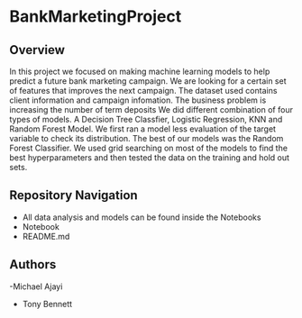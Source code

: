 # BankMarketingProject

## Overview

In this project we focused on making machine learning models to help predict
 a future bank marketing campaign. We are looking for a certain set of features that improves the 
 next campaign.
The dataset used contains client information and campaign infomation. The business problem is increasing the number
of term deposits
We did different combination of four types of models. 
A Decision Tree Classfier, Logistic Regression, KNN and Random Forest Model.
We first ran a model less evaluation of the target variable to check its distribution. 
The best of our models was the Random Forest Classifier. 
We used grid searching on most of the models to find the best hyperparameters 
and then tested the data on the training and hold out sets.  

## Repository Navigation
- All data analysis and models can be found inside the Notebooks
- Notebook
- README.md

## Authors 
-Michael Ajayi
- Tony Bennett
